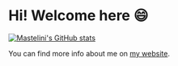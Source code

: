 # Hi! Welcome here :smile:

[![Mastelini's GitHub stats](https://github-readme-stats.vercel.app/api?username=smastelini&show_icons=true&theme=merko)](https://github.com/smastelini/)

You can find more info about me on [my website](https://smastelini.github.io/).
